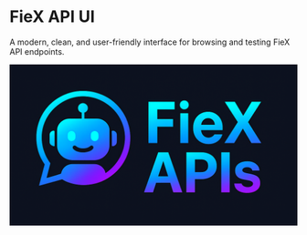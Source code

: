 # FieX API UI

A modern, clean, and user-friendly interface for browsing and testing FieX API endpoints.

![Falcon API UI Screenshot](/src/banner.jpg)
